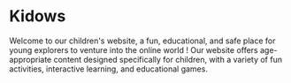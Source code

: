 # Kidows
Welcome to our children's website, a fun, educational, and safe place for young explorers to venture into the online world ! Our website offers age-appropriate content designed specifically for children, with a variety of fun activities, interactive learning, and educational games.
